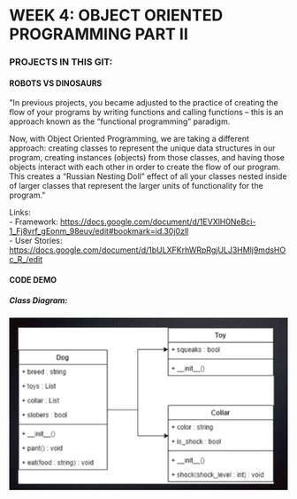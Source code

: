 # WEEK 4: OBJECT ORIENTED PROGRAMMING PART II

### PROJECTS IN THIS GIT: 
#### ROBOTS VS DINOSAURS
"In previous projects, you became adjusted to the practice of creating the flow of your programs by writing functions and calling functions – this is an approach known as the “functional programming” paradigm.  

Now, with Object Oriented Programming, we are taking a different approach: creating classes to represent the unique data structures in our program, creating instances (objects) from those classes, and having those objects interact with each other in order to create the flow of our program. This creates a “Russian Nesting Doll” effect of all your classes nested inside of larger classes that represent the larger units of functionality for the program."  

Links:  
\- Framework: https://docs.google.com/document/d/1EVXlH0NeBci-1_Fj8vrf_gEonm_98euv/edit#bookmark=id.30j0zll  
\- User Stories: https://docs.google.com/document/d/1bULXFKrhWRpRgjULJ3HMlj9mdsHOc_R_/edit  

#### CODE DEMO
##### Class Diagram:
![](images/class_diagram.png)

